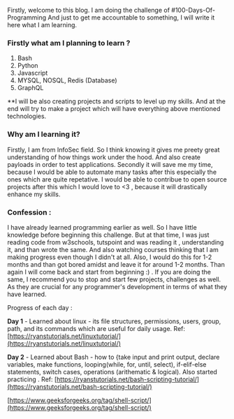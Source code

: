 Firstly, welcome to this blog. I am doing the challenge of #100-Days-Of-Programming
And just to get me accountable to something, I will write it here what I am learning. 

### Firstly what am I planning to learn ? 
1. Bash
2. Python
3. Javascript
4. MYSQL, NOSQL, Redis (Database)
5. GraphQL  

**I will be also creating projects and scripts to level up my skills. And at the end will try to make a project which will have everything above mentioned technologies. 



### Why am I learning it? 
Firstly, I am from InfoSec field. So I think knowing it gives me preety great understanding of how things  work under the hood. And also create payloads in order to test applications. Secondly it will save me my time, because I would be able to automate many tasks after this especially the ones which are quite repetative. I would be able to contribue to open source projects after this which I would love to <3 , because it will drastically enhance my skills. 


### Confession :
I have already learned programming earlier as well. So I have little knowledge before beginning this challenge. But at that time, I was just reading code from w3schools, tutspoint and was reading it , understanding it, and than wrote the same. And also watching courses thinking that I am making progress even though I didn't at all. Also, I would do this for 1-2 months and than got bored amidst and leave it for around 1-2 months. Than again I will come back and start from beginning :) . If you are doing the same, I recommend you to stop and start few projects, challenges as well. As they are crucial for any programmer's development in terms of what they have learned. 



Progress of each day :

**Day 1** - Learned about linux - its file structures, permissions, users, group, path, and its commands which are useful for daily usage. 
Ref: [https://ryanstutorials.net/linuxtutorial/](https://ryanstutorials.net/linuxtutorial/)

**Day 2** - Learned about Bash - how to {take input and print output, declare variables, make functions, looping(while, for, until, select), if-elif-else statements, switch cases, operations (arithematic & logical). Also started practicing . 
Ref: [https://ryanstutorials.net/bash-scripting-tutorial/](https://ryanstutorials.net/bash-scripting-tutorial/) 

[https://www.geeksforgeeks.org/tag/shell-script/](https://www.geeksforgeeks.org/tag/shell-script/)




